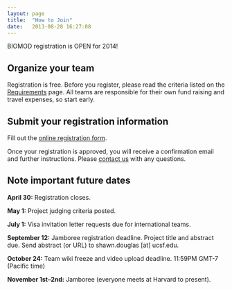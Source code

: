 ```yaml
---
layout: page
title:  "How to Join"
date:   2013-08-28 16:27:08
---
```



BIOMOD registration is OPEN for 2014!

## Organize your team

Registration is free. Before you register, please read the criteria listed on the [Requirements](/pages/requirements) page. All teams are responsible for their own fund raising and travel expenses, so start early.

## Submit your registration information

Fill out the [online registration form](https://biomod.wufoo.com/forms/2014-registration-form/).

Once your registration is approved, you will receive a confirmation email and further instructions. Please [contact us](/pages/contact) with any questions.

## Note important future dates

**April 30:** Registration closes.

**May 1:** Project judging criteria posted.

**July 1:** Visa invitation letter requests due for international teams.

**September 12:** Jamboree registration deadline. Project title and abstract due. Send abstract (or URL) to shawn.douglas [at] ucsf.edu.

**October 24:** Team wiki freeze and video upload deadline. 11:59PM GMT-7 (Pacific time)

**November 1st–2nd:** Jamboree (everyone meets at Harvard to present).

